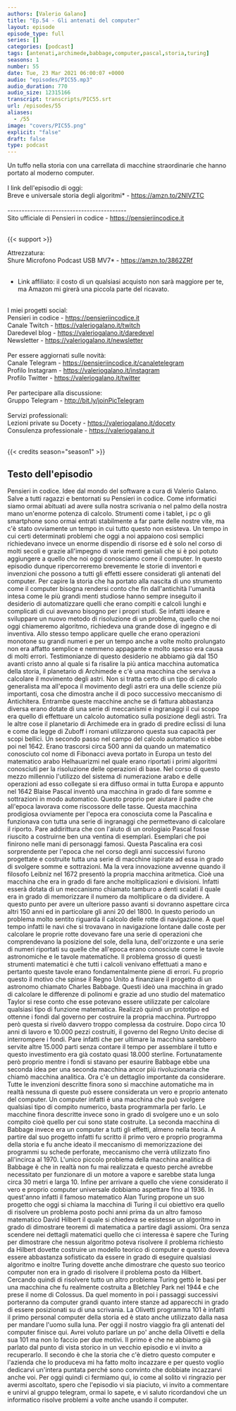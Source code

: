 ```yaml
---
authors: [Valerio Galano]
title: "Ep.54 - Gli antenati del computer"
layout: episode
episode_type: full
series: []
categories: [podcast]
tags: [antenati,archimede,babbage,computer,pascal,storia,turing]
seasons: 1
number: 55
date: Tue, 23 Mar 2021 06:00:07 +0000
audio: "episodes/PIC55.mp3"
audio_duration: 770
audio_size: 12315166
transcript: transcripts/PIC55.srt
url: /episodes/55
aliases: 
  - /55
image: "covers/PIC55.png"
explicit: "false"
draft: false
type: podcast
---
```

Un tuffo nella storia con una carrellata di macchine straordinarie che hanno portato al moderno computer.<br />
<br />
I link dell'episodio di oggi: <br />
Breve e universale storia degli algoritmi* - <a href="https://amzn.to/2NIVZTC" rel="noopener">https://amzn.to/2NIVZTC</a> <br />
<br />
------------------------------------------<br />
Sito ufficiale di Pensieri in codice - <a href="https://pensieriincodice.it" rel="noopener">https://pensieriincodice.it</a> <br />
<br />


{{< support >}}

Attrezzatura:<br />
Shure Microfono Podcast USB MV7* - <a href="https://amzn.to/3862ZRf" rel="noopener">https://amzn.to/3862ZRf</a>  <br />
<br />
* Link affiliato: il costo di un qualsiasi acquisto non sarà maggiore per te, ma Amazon mi girerà una piccola parte del ricavato. <br />
<br />
I miei progetti social:<br />
Pensieri in codice - <a href="https://pensieriincodice.it" rel="noopener">https://pensieriincodice.it</a> <br />
Canale Twitch - <a href="https://valeriogalano.it/twitch" rel="noopener">https://valeriogalano.it/twitch</a> <br />
Daredevel blog - <a href="https://valeriogalano.it/daredevel" rel="noopener">https://valeriogalano.it/daredevel</a> <br />
Newsletter - <a href="https://valeriogalano.it/newsletter" rel="noopener">https://valeriogalano.it/newsletter</a> <br />
<br />
Per essere aggiornati sulle novità:<br />
Canale Telegram - <a href="https://pensieriincodice.it/canaletelegram" rel="noopener">https://pensieriincodice.it/canaletelegram</a> <br />
Profilo Instagram - <a href="https://valeriogalano.it/instagram" rel="noopener">https://valeriogalano.it/instagram</a> <br />
Profilo Twitter - <a href="https://valeriogalano.it/twitter" rel="noopener">https://valeriogalano.it/twitter</a> <br />
<br />
Per partecipare alla discussione:<br />
Gruppo Telegram - <a href="http://bit.ly/joinPicTelegram" rel="noopener">http://bit.ly/joinPicTelegram</a> <br />
<br />
Servizi professionali:<br />
Lezioni private su Docety - <a href="https://valeriogalano.it/docety" rel="noopener">https://valeriogalano.it/docety</a> <br />
Consulenza professionale - <a href="https://valeriogalano.it" rel="noopener">https://valeriogalano.it</a> <br />
<br />


{{< credits season="season1" >}}

<!-- more -->

## Testo dell'episodio

Pensieri in codice. Idee dal mondo del software a cura di Valerio Galano.
Salve a tutti ragazzi e bentornati su Pensieri in codice. Come informatici siamo ormai abituati
ad avere sulla nostra scrivania o nel palmo della nostra mano un'enorme potenza di calcolo.
Strumenti come i tablet, i pc o gli smartphone sono ormai entrati stabilmente a far parte delle
nostre vite, ma c'è stato ovviamente un tempo in cui tutto questo non esisteva. Un tempo in cui
certi determinati problemi che oggi a noi appaiono così semplici richiedevano invece un enorme
dispendio di risorse ed è solo nel corso di molti secoli e grazie all'impegno di varie menti geniali
che si è poi potuto aggiungere a quello che noi oggi conosciamo come il computer. In questo
episodio dunque ripercorreremo brevemente le storie di inventori e invenzioni che possono
a tutti gli effetti essere considerati gli antenati del computer.
Per capire la storia che ha portato alla nascita di uno strumento come il computer
bisogna rendersi conto che fin dall'antichità l'umanità intesa come le più grandi menti
studiose hanno sempre inseguito il desiderio di automatizzare quelli che erano compiti e
calcoli lunghi e complicati di cui avevano bisogno per i propri studi. Se infatti ideare e sviluppare
un nuovo metodo di risoluzione di un problema, quello che noi oggi chiameremo algoritmo,
richiedeva una grande dose di ingegno e di inventiva. Allo stesso tempo applicare quelle
che erano operazioni monotone su grandi numeri e per un tempo anche a volte molto prolungato non
era affatto semplice e nemmeno appagante e molto spesso era causa di molti errori.
Testimonianze di questo desiderio ne abbiamo già dal 150 avanti cristo anno al quale si
fa risalire la più antica macchina automatica della storia, il planetario di Archimede e c'è
una macchina che serviva a calcolare il movimento degli astri. Non si tratta certo di un tipo di
calcolo generalista ma all'epoca il movimento degli astri era una delle scienze più importanti,
cosa che dimostra anche il di poco successivo meccanismo di Antichitera. Entrambe queste
macchine anche se di fattura abbastanza diversa erano dotate di una serie di meccanismi e ingranaggi
il cui scopo era quello di effettuare un calcolo automatico sulla posizione degli astri. Tra le
altre cose il planetario di Archimede era in grado di predire eclissi di luna e come da legge di
Zuboff i romani utilizzarono questa sua capacità per scopi bellici. Un secondo passo nel campo del
calcolo automatico si ebbe poi nel 1642. Erano trascorsi circa 500 anni da quando un matematico
conosciuto col nome di Fibonacci aveva portato in Europa un testo del matematico arabo Helhauarizmi
nel quale erano riportati i primi algoritmi conosciuti per la risoluzione delle operazioni
di base. Nel corso di questo mezzo millennio l'utilizzo del sistema di numerazione arabo
e delle operazioni ad esso collegate si era diffuso ormai in tutta Europa e appunto nel
1642 Blaise Pascal inventò una macchina in grado di fare somme e sottrazioni in modo automatico.
Questo proprio per aiutare il padre che all'epoca lavorava come riscossore delle tasse. Questa
macchina prodigiosa ovviamente per l'epoca era conosciuta come la Pascalina e funzionava con
tutta una serie di ingranaggi che permettevano di calcolare il riporto. Pare addirittura che con
l'aiuto di un orologiaio Pascal fosse riuscito a costruirne ben una ventina di esemplari. Esemplari
che poi finirono nelle mani di personaggi famosi. Questa Pascalina era così sorprendente per
l'epoca che nel corso degli anni successivi furono progettate e costruite tutta una serie
di macchine ispirate ad essa in grado di svolgere somme e sottrazioni. Ma la vera innovazione avvenne
quando il filosofo Leibniz nel 1672 presentò la propria macchina aritmetica. Cioè una macchina che
era in grado di fare anche moltiplicazioni e divisioni. Infatti esserà dotata di un meccanismo
chiamato tamburo a denti scalati il quale era in grado di memorizzare il numero da
moltiplicare o da dividere. A questo punto per avere un ulteriore passo avanti si dovranno
aspettare circa altri 150 anni ed in particolare gli anni 20 del 1800. In questo periodo un
problema molto sentito riguarda il calcolo delle rotte di navigazione. A quel tempo infatti le navi
che si trovavano in navigazione lontane dalle coste per calcolare le proprie rotte dovevano
fare una serie di operazioni che comprendevano la posizione del sole, della luna, dell'orizzonte e
una serie di numeri riportati su quelle che all'epoca erano conosciute come le tavole astronomiche e le
tavole matematiche. Il problema grosso di questi strumenti matematici è che tutti i calcoli venivano
effettuati a mano e pertanto queste tavole erano fondamentalmente piene di errori. Fu proprio questo
il motivo che spinse il Regno Unito a finanziare il progetto di un astronomo chiamato Charles
Babbage. Questi ideò una macchina in grado di calcolare le differenze di polinomi e grazie
ad uno studio del matematico Taylor si rese conto che esse potevano essere utilizzate per calcolare
qualsiasi tipo di funzione matematica. Realizzò quindi un prototipo ed ottenne i fondi dal governo
per costruire la propria macchina. Purtroppo però questa si rivelò davvero troppo complessa da
costruire. Dopo circa 10 anni di lavoro e 10.000 pezzi costruiti, il governo del Regno Unito decise
di interrompere i fondi. Pare infatti che per ultimare la macchina sarebbero servite altre
15.000 parti senza contare il tempo per assemblare il tutto e questo investimento era già costato
quasi 18.000 sterline. Fortunatamente però proprio mentre i fondi si stavano per esaurire Babbage
ebbe una seconda idea per una seconda macchina ancor più rivoluzionaria che chiamò macchina
analitica. Ora c'è un dettaglio importante da considerare. Tutte le invenzioni descritte finora
sono sì macchine automatiche ma in realtà nessuna di queste può essere considerata un vero e proprio
antenato del computer. Un computer infatti è una macchina che può svolgere qualsiasi tipo di
compito numerico, basta programmarla per farlo. Le macchine finora descritte invece sono in grado
di svolgere uno e un solo compito cioè quello per cui sono state costruite. La seconda macchina di
Babbage invece era un computer a tutti gli effetti, almeno nella teoria. A partire dal suo
progetto infatti fu scritto il primo vero e proprio programma della storia e fu anche ideato
il meccanismo di memorizzazione dei programmi su schede perforate, meccanismo che verrà utilizzato
fino all'incirca al 1970. L'unico piccolo problema della macchina analitica di Babbage è che in
realtà non fu mai realizzata e questo perché avrebbe necessitato per funzionare di un motore
a vapore e sarebbe stata lunga circa 30 metri e larga 10. Infine per arrivare a quello che viene
considerato il vero e proprio computer universale dobbiamo aspettare fino al 1936. In quest'anno
infatti il famoso matematico Alan Turing propone un suo progetto che oggi si chiama la macchina di
Turing il cui obiettivo era quello di risolvere un problema posto pochi anni prima da un altro
famoso matematico David Hilbert il quale si chiedeva se esistesse un algoritmo in grado
di dimostrare teoremi di matematica a partire dagli assiomi. Ora senza scendere nei dettagli
matematici quello che ci interessa è sapere che Turing per dimostrare che nessun algoritmo poteva
risolvere il problema richiesto da Hilbert dovette costruire un modello teorico di computer e questo
doveva essere abbastanza sofisticato da essere in grado di eseguire qualsiasi algoritmo e inoltre
Turing dovette anche dimostrare che questo suo teorico computer non era in grado di risolvere
il problema posto da Hilbert. Cercando quindi di risolvere tutto un altro problema Turing gettò
le basi per una macchina che fu realmente costruita a Bletchley Park nel 1944 e che
prese il nome di Colossus. Da quel momento in poi i passaggi successivi porteranno da computer grandi
quanto intere stanze ad apparecchi in grado di essere posizionati su di una scrivania. La Olivetti
programma 101 è infatti il primo personal computer della storia ed è stato anche utilizzato dalla
nasa per mandare l'uomo sulla luna. Per oggi il nostro viaggio fra gli antenati del computer
finisce qui. Avrei voluto parlare un po' anche della Olivetti e della sua 101 ma non lo faccio
per due motivi. Il primo è che ne abbiamo già parlato dal punto di vista storico in un vecchio
episodio e vi invito a recuperarlo. Il secondo è che la storia che c'è dietro questo computer e
l'azienda che lo produceva mi ha fatto molto incazzare e per questo voglio dedicarvi un'intera
puntata perché sono convinto che dobbiate incazzarvi anche voi. Per oggi quindi ci fermiamo
qui, io come al solito vi ringrazio per avermi ascoltato, spero che l'episodio vi sia piaciuto,
vi invito a commentare e unirvi al gruppo telegram, ormai lo sapete, e vi saluto
ricordandovi che un informatico risolve problemi a volte anche usando il computer.

